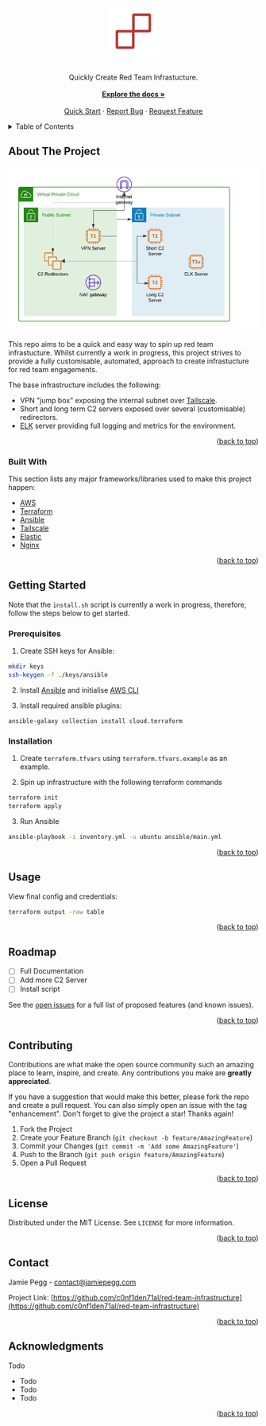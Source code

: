 <a name="readme-top"></a>

<!-- PROJECT LOGO -->
<div align="center">
  <a href="#">
    <img src="/logo.png" alt="Logo" width="100" height="100">
  </a>
  <br /><br />
  <p align="center">
    Quickly Create Red Team Infrastucture.
    <br /><br />
    <a href="#"><strong>Explore the docs »</strong></a>
    <br />
    <br />
    <a href="#getting-started">Quick Start</a>
    ·
    <a href="https://github.com/c0nf1den71al/red-team-infrastructure/issues">Report Bug</a>
    ·
    <a href="https://github.com/c0nf1den71al/red-team-infrastructure/issues">Request Feature</a>
  </p>
</div>



<!-- TABLE OF CONTENTS -->
<details>
  <summary>Table of Contents</summary>
  <ol>
    <li>
      <a href="#about-the-project">About The Project</a>
      <ul>
        <li><a href="#built-with">Built With</a></li>
      </ul>
    </li>
    <li>
      <a href="#getting-started">Getting Started</a>
      <ul>
        <li><a href="#prerequisites">Prerequisites</a></li>
        <li><a href="#installation">Installation</a></li>
      </ul>
    </li>
    <li><a href="#usage">Usage</a></li>
    <li><a href="#roadmap">Roadmap</a></li>
    <li><a href="#contributing">Contributing</a></li>
    <li><a href="#license">License</a></li>
    <li><a href="#contact">Contact</a></li>
    <li><a href="#acknowledgments">Acknowledgments</a></li>
  </ol>
</details>

<!-- ABOUT THE PROJECT -->
## About The Project
![Network Diagram](/network-diagram.png)

This repo aims to be a quick and easy way to spin up red team infrastucture. Whilst currently a work in progress, this project strives to provide a fully customisable, automated, approach to create infrastucture for red team engagements.

The base infrastructure includes the following: 
* VPN "jump box" exposing the internal subnet over [Tailscale](https://tailscale.com/).
* Short and long term C2 servers exposed over several (customisable) redirectors.
* [ELK](https://www.elastic.co/elastic-stack/) server providing full logging and metrics for the environment. 
<p align="right">(<a href="#readme-top">back to top</a>)</p>



### Built With

This section lists any major frameworks/libraries used to make this project happen:

* [AWS](https://aws.amazon.com)
* [Terraform](https://www.terraform.io)
* [Ansible](https://www.ansible.com)
* [Tailscale](https://tailscale.com)
* [Elastic](https://www.elastic.co/elastic-stack/)
* [Nginx](https://nginx.org/en/)

<p align="right">(<a href="#readme-top">back to top</a>)</p>


<a name="getting-started"></a>
<!-- GETTING STARTED -->
## Getting Started

Note that the `install.sh` script is currently a work in progress, therefore, follow the steps below to get started. 

### Prerequisites
1. Create SSH keys for Ansible:

```sh
mkdir keys
ssh-keygen -f ./keys/ansible
```

2. Install [Ansible](https://www.ansible.com) and initialise [AWS CLI](https://aws.amazon.com/cli/)

3. Install required ansible plugins:

```
ansible-galaxy collection install cloud.terraform
```

### Installation
1. Create `terraform.tfvars` using `terraform.tfvars.example` as an example.

2. Spin up infrastructure with the following terraform commands

```sh
terraform init
terraform apply
```

3. Run Ansible

```sh
ansible-playbook -i inventory.yml -u ubuntu ansible/main.yml
```

<p align="right">(<a href="#readme-top">back to top</a>)</p>


<!-- USAGE EXAMPLES -->
## Usage

View final config and credentials:

```sh
terraform output -raw table
```

<p align="right">(<a href="#readme-top">back to top</a>)</p>


<!-- ROADMAP -->
## Roadmap

- [ ] Full Documentation
- [ ] Add more C2 Server
- [ ] Install script

See the [open issues](https://github.com/c0nf1den71al/red-team-infrastructure/issues) for a full list of proposed features (and known issues).

<p align="right">(<a href="#readme-top">back to top</a>)</p>



<!-- CONTRIBUTING -->
## Contributing

Contributions are what make the open source community such an amazing place to learn, inspire, and create. Any contributions you make are **greatly appreciated**.

If you have a suggestion that would make this better, please fork the repo and create a pull request. You can also simply open an issue with the tag "enhancement".
Don't forget to give the project a star! Thanks again!

1. Fork the Project
2. Create your Feature Branch (`git checkout -b feature/AmazingFeature`)
3. Commit your Changes (`git commit -m 'Add some AmazingFeature'`)
4. Push to the Branch (`git push origin feature/AmazingFeature`)
5. Open a Pull Request

<p align="right">(<a href="#readme-top">back to top</a>)</p>



<!-- LICENSE -->
## License

Distributed under the MIT License. See `LICENSE` for more information.

<p align="right">(<a href="#readme-top">back to top</a>)</p>



<!-- CONTACT -->
## Contact

Jamie Pegg - contact@jamiepegg.com

Project Link: [https://github.com/c0nf1den71al/red-team-infrastructure](https://github.com/c0nf1den71al/red-team-infrastructure)

<p align="right">(<a href="#readme-top">back to top</a>)</p>



<!-- ACKNOWLEDGMENTS -->
## Acknowledgments

Todo

* Todo
* Todo
* Todo

<p align="right">(<a href="#readme-top">back to top</a>)</p>
